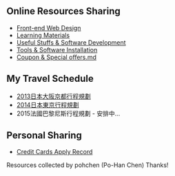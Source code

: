 
## Online Resources Sharing
* [Front-end Web Design](https://github.com/pohchen/Useful-resources/blob/master/Front-end%20Web%20Design.md)
* [Learning Materials](https://github.com/pohchen/Useful-resources/blob/master/Learning%20Materials.md)
* [Useful Stuffs & Software Development](https://github.com/pohchen/Useful-resources/blob/master/Useful%20Stuffs%20%26%20Software%20Development.md)
* [Tools & Software Installation](https://github.com/pohchen/Useful-resources/blob/master/Tools%20%26%20Software%20Installation.md)
* [Coupon & Special offers.md](https://github.com/pohchen/Useful-resources/blob/master/Coupon%20%26%20Special%20offers.md)

## My Travel Schedule
* [2013日本大阪京都行程規劃](https://github.com/pohchen/Useful-resources/blob/master/japan-osaka-travel.pdf)
* [2014日本東京行程規劃](https://github.com/pohchen/Useful-resources/blob/master/japan-tokyo-travel.pdf)
* 2015法國巴黎尼斯行程規劃 - 安排中...

## Personal Sharing
* [Credit Cards Apply Record](https://github.com/pohchen/Useful-resources/blob/master/Credit%20Cards%20Apply%20Record.md)

Resources collected by pohchen (Po-Han Chen)
Thanks!
